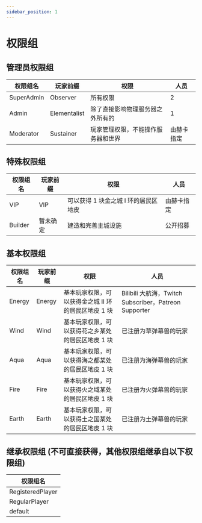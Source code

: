 ```yaml
---
sidebar_position: 1
---
```


# 权限组

## 管理员权限组

| 权限组名 | 玩家前缀 | 权限 | 人员 |
| --- | --- | --- | --- |
| SuperAdmin | Observer | 所有权限 | 2 |
| Admin | Elementalist | 除了直接影响物理服务器之外所有的 | 1 |
| Moderator | Sustainer | 玩家管理权限，不能操作服务器和世界 | 由赫卡指定 |

## 特殊权限组

| 权限组名 | 玩家前缀 | 权限 | 人员 |
| --- | --- | --- | --- |
| VIP | VIP | 可以获得 1 块金之城 I 环的居民区地皮 | 由赫卡指定 |
| Builder | 暂未确定 | 建造和完善主城设施 | 公开招募 |

## 基本权限组

| 权限组名 | 玩家前缀 | 权限 | 人员 |
| --- | --- | --- | --- |
| Energy | Energy | 基本玩家权限，可以获得金之城 II 环的居民区地皮 1 块 | Bilibili 大航海，Twitch Subscriber，Patreon Supporter |
| Wind | Wind | 基本玩家权限，可以获得花之乡某处的居民区地皮 1 块 | 已注册为草弹幕兽的玩家 |
| Aqua | Aqua | 基本玩家权限，可以获得海之都某处的居民区地皮 1 块 | 已注册为海弹幕兽的玩家 |
| Fire | Fire | 基本玩家权限，可以获得火之域某处的居民区地皮 1 块 | 已注册为火弹幕兽的玩家 |
| Earth | Earth | 基本玩家权限，可以获得土之国某处的居民区地皮 1 块 | 已注册为土弹幕兽的玩家 |

## 继承权限组 (不可直接获得，其他权限组继承自以下权限组)

| 权限组名 |
| --- |
| RegisteredPlayer |
| RegularPlayer |
| default |
